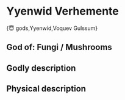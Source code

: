 # Yyenwid Verhemente

{😇 gods,Yyenwid,Voquev Gulssum}

## **God of:** Fungi / Mushrooms

## **Godly description**

## **Physical description**